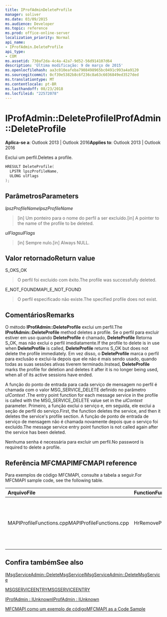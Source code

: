 ```yaml
---
title: IProfAdminDeleteProfile
manager: soliver
ms.date: 03/09/2015
ms.audience: Developer
ms.topic: reference
ms.prod: office-online-server
localization_priority: Normal
api_name:
- IProfAdmin.DeleteProfile
api_type:
- COM
ms.assetid: 730af2da-4c4a-42a7-9d52-56d914107d64
description: 'Última modificação: 9 de março de 2015'
ms.openlocfilehash: aa3c010eafeba7908498965bc0491c993a4a9120
ms.sourcegitcommit: 0cf39e5382b8c6f236c8a63c6036849ed3527ded
ms.translationtype: MT
ms.contentlocale: pt-BR
ms.lasthandoff: 08/23/2018
ms.locfileid: "22572078"
---
```

# <a name="iprofadmindeleteprofile"></a><span data-ttu-id="ba051-103">IProfAdmin::DeleteProfile</span><span class="sxs-lookup"><span data-stu-id="ba051-103">IProfAdmin::DeleteProfile</span></span>

  
  
<span data-ttu-id="ba051-104">**Aplica-se a**: Outlook 2013 | Outlook 2016</span><span class="sxs-lookup"><span data-stu-id="ba051-104">**Applies to**: Outlook 2013 | Outlook 2016</span></span> 
  
<span data-ttu-id="ba051-105">Exclui um perfil.</span><span class="sxs-lookup"><span data-stu-id="ba051-105">Deletes a profile.</span></span>
  
```cpp
HRESULT DeleteProfile(
  LPSTR lpszProfileName,
  ULONG ulFlags
);
```

## <a name="parameters"></a><span data-ttu-id="ba051-106">Parâmetros</span><span class="sxs-lookup"><span data-stu-id="ba051-106">Parameters</span></span>

 <span data-ttu-id="ba051-107">_lpszProfileName_</span><span class="sxs-lookup"><span data-stu-id="ba051-107">_lpszProfileName_</span></span>
  
> <span data-ttu-id="ba051-108">[in] Um ponteiro para o nome do perfil a ser excluído.</span><span class="sxs-lookup"><span data-stu-id="ba051-108">[in] A pointer to the name of the profile to be deleted.</span></span>
    
 <span data-ttu-id="ba051-109">_ulFlags_</span><span class="sxs-lookup"><span data-stu-id="ba051-109">_ulFlags_</span></span>
  
> <span data-ttu-id="ba051-110">[in] Sempre nulo.</span><span class="sxs-lookup"><span data-stu-id="ba051-110">[in] Always NULL.</span></span> 
    
## <a name="return-value"></a><span data-ttu-id="ba051-111">Valor retornado</span><span class="sxs-lookup"><span data-stu-id="ba051-111">Return value</span></span>

<span data-ttu-id="ba051-112">S_OK</span><span class="sxs-lookup"><span data-stu-id="ba051-112">S_OK</span></span> 
  
> <span data-ttu-id="ba051-113">O perfil foi excluído com êxito.</span><span class="sxs-lookup"><span data-stu-id="ba051-113">The profile was successfully deleted.</span></span>
    
<span data-ttu-id="ba051-114">E_NOT_FOUND</span><span class="sxs-lookup"><span data-stu-id="ba051-114">MAPI_E_NOT_FOUND</span></span> 
  
> <span data-ttu-id="ba051-115">O perfil especificado não existe.</span><span class="sxs-lookup"><span data-stu-id="ba051-115">The specified profile does not exist.</span></span>
    
## <a name="remarks"></a><span data-ttu-id="ba051-116">Comentários</span><span class="sxs-lookup"><span data-stu-id="ba051-116">Remarks</span></span>

<span data-ttu-id="ba051-117">O método **IProfAdmin::DeleteProfile** exclui um perfil.</span><span class="sxs-lookup"><span data-stu-id="ba051-117">The **IProfAdmin::DeleteProfile** method deletes a profile.</span></span> <span data-ttu-id="ba051-118">Se o perfil para excluir estiver em uso quando **DeleteProfile** é chamado, **DeleteProfile** Retorna S_OK, mas não exclui o perfil imediatamente.</span><span class="sxs-lookup"><span data-stu-id="ba051-118">If the profile to delete is in use when **DeleteProfile** is called, **DeleteProfile** returns S_OK but does not delete the profile immediately.</span></span> <span data-ttu-id="ba051-119">Em vez disso, o **DeleteProfile** marca o perfil para exclusão e exclui-la depois que ele não é mais sendo usado, quando todas as suas sessões ativas tiverem terminado.</span><span class="sxs-lookup"><span data-stu-id="ba051-119">Instead, **DeleteProfile** marks the profile for deletion and deletes it after it is no longer being used, when all of its active sessions have ended.</span></span> 
  
<span data-ttu-id="ba051-120">A função do ponto de entrada para cada serviço de mensagem no perfil é chamada com o valor MSG_SERVICE_DELETE definido no parâmetro _ulContext_ .</span><span class="sxs-lookup"><span data-stu-id="ba051-120">The entry point function for each message service in the profile is called with the MSG_SERVICE_DELETE value set in the  _ulContext_ parameter.</span></span> <span data-ttu-id="ba051-121">Primeiro, a função exclui o serviço e, em seguida, ele exclui a seção de perfil do serviço.</span><span class="sxs-lookup"><span data-stu-id="ba051-121">First, the function deletes the service, and then it deletes the service's profile section.</span></span> <span data-ttu-id="ba051-122">A função de ponto de entrada de serviço de mensagem não é chamada novamente depois que o serviço foi excluído.</span><span class="sxs-lookup"><span data-stu-id="ba051-122">The message service entry point function is not called again after the service has been deleted.</span></span> 
  
<span data-ttu-id="ba051-123">Nenhuma senha é necessária para excluir um perfil.</span><span class="sxs-lookup"><span data-stu-id="ba051-123">No password is required to delete a profile.</span></span>
  
## <a name="mfcmapi-reference"></a><span data-ttu-id="ba051-124">Referência MFCMAPI</span><span class="sxs-lookup"><span data-stu-id="ba051-124">MFCMAPI reference</span></span>

<span data-ttu-id="ba051-125">Para exemplos de código MFCMAPI, consulte a tabela a seguir.</span><span class="sxs-lookup"><span data-stu-id="ba051-125">For MFCMAPI sample code, see the following table.</span></span>
  
|<span data-ttu-id="ba051-126">**Arquivo**</span><span class="sxs-lookup"><span data-stu-id="ba051-126">**File**</span></span>|<span data-ttu-id="ba051-127">**Function**</span><span class="sxs-lookup"><span data-stu-id="ba051-127">**Function**</span></span>|<span data-ttu-id="ba051-128">**Comment**</span><span class="sxs-lookup"><span data-stu-id="ba051-128">**Comment**</span></span>|
|:-----|:-----|:-----|
|<span data-ttu-id="ba051-129">MAPIProfileFunctions.cpp</span><span class="sxs-lookup"><span data-stu-id="ba051-129">MAPIProfileFunctions.cpp</span></span>  <br/> |<span data-ttu-id="ba051-130">HrRemoveProfile</span><span class="sxs-lookup"><span data-stu-id="ba051-130">HrRemoveProfile</span></span>  <br/> |<span data-ttu-id="ba051-131">MFCMAPI usa o método **IProfAdmin::DeleteProfile** para excluir o perfil selecionado.</span><span class="sxs-lookup"><span data-stu-id="ba051-131">MFCMAPI uses the **IProfAdmin::DeleteProfile** method to delete the selected profile.</span></span>  <br/> |
   
## <a name="see-also"></a><span data-ttu-id="ba051-132">Confira também</span><span class="sxs-lookup"><span data-stu-id="ba051-132">See also</span></span>



[<span data-ttu-id="ba051-133">IMsgServiceAdmin::DeleteMsgService</span><span class="sxs-lookup"><span data-stu-id="ba051-133">IMsgServiceAdmin::DeleteMsgService</span></span>](imsgserviceadmin-deletemsgservice.md)
  
[<span data-ttu-id="ba051-134">MSGSERVICEENTRY</span><span class="sxs-lookup"><span data-stu-id="ba051-134">MSGSERVICEENTRY</span></span>](msgserviceentry.md)
  
[<span data-ttu-id="ba051-135">IProfAdmin : IUnknown</span><span class="sxs-lookup"><span data-stu-id="ba051-135">IProfAdmin : IUnknown</span></span>](iprofadminiunknown.md)


[<span data-ttu-id="ba051-136">MFCMAPI como um exemplo de código</span><span class="sxs-lookup"><span data-stu-id="ba051-136">MFCMAPI as a Code Sample</span></span>](mfcmapi-as-a-code-sample.md)

